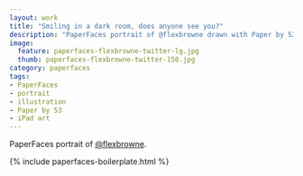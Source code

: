 ```yaml
---
layout: work
title: "Smiling in a dark room, does anyone see you?"
description: "PaperFaces portrait of @flexbrowne drawn with Paper by 53 on an iPad."
image: 
  feature: paperfaces-flexbrowne-twitter-lg.jpg
  thumb: paperfaces-flexbrowne-twitter-150.jpg
category: paperfaces
tags: 
- PaperFaces
- portrait
- illustration
- Paper by 53
- iPad art
---
```


PaperFaces portrait of [@flexbrowne](http://twitter.com/flexbrowne).

{% include paperfaces-boilerplate.html %}
